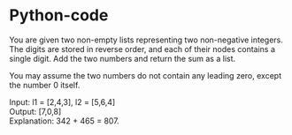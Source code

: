 # Python-code
You are given two non-empty lists representing two non-negative integers. The digits are stored in reverse order, and each of their nodes contains a single digit. Add the two numbers and return the sum as a list.

You may assume the two numbers do not contain any leading zero, except the number 0 itself.

Input: l1 = [2,4,3], l2 = [5,6,4] </br>
Output: [7,0,8] </br>
Explanation: 342 + 465 = 807. </br>
